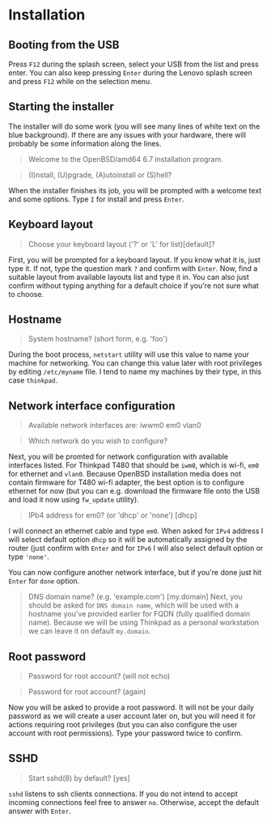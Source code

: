 # Installation

## Booting from the USB

Press `F12` during the splash screen, select your USB from the list and press enter. You can also keep pressing `Enter` during the Lenovo splash screen and press `F12` while on the selection menu.

## Starting the installer

The installer will do some work (you will see many lines of white text on the blue background). If there are any issues with your hardware, there will probably be some information along the lines.

> Welcome to the OpenBSD/amd64 6.7 installation program.

> (I)nstall, (U)pgrade, (A)utoinstall or (S)hell?

When the installer finishes its job, you will be prompted with a welcome text and some options. Type `I` for install and press `Enter`.

## Keyboard layout

> Choose your keyboard layout ('?' or 'L' for list)[default]?

First, you will be prompted for a keyboard layout. If you know what it is, just type it. If not, type the question mark `?` and confirm with `Enter`.
Now, find a suitable layout from available layouts list and type it in. You can also just confirm without typing anything for a default choice if you're not sure what to choose.

## Hostname

> System hostname? (short form, e.g. 'foo')

During the boot process, `netstart` utility will use this value to name your machine for networking. You can change this value later with root privileges by editing `/etc/myname` file. I tend to name my machines by their type, in this case `thinkpad`.

## Network interface configuration

> Available network interfaces are: iwwm0 em0 vlan0

> Which network do you wish to configure?

Next, you will be promted for network configuration with available interfaces listed. For Thinkpad T480 that should be `iwm0`, which is wi-fi, `em0` for ethernet and `vlan0`.
Because OpenBSD installation media does not contain firmware for T480 wi-fi adapter, the best option is to configure ethernet for now (but you can e.g. download the firmware file onto the USB and load it now using `fw_update` utility).

> IPb4 address for em0? (or 'dhcp' or 'none') [dhcp]

I will connect an ethernet cable and type `em0`. When asked for `IPv4` address I will select default option `dhcp` so it will be automatically assigned by the router (just confirm with `Enter` and for `IPv6` I will also select default option or type `'none'`.

You can now configure another network interface, but if you're done just hit `Enter` for `done` option.

> DNS domain name? (e.g. 'example.com') [my.domain]
Next, you should be asked for `DNS domain name`, which will be used with a hostname you've provided earlier for FQDN (fully qualified domain name). Because we will be using Thinkpad as a personal workstation we can leave it on default `my.domain`.

## Root password

> Password for root account? (will not echo)

> Password for root account? (again)

Now you will be asked to provide a root password. It will not be your daily password as we will create a user account later on, but you will need it for actions requiring root privileges (but you can also configure the user account with root permissions). Type your password twice to confirm.

## SSHD

> Start sshd(8) by default? [yes]

`sshd` listens to ssh clients connections. If you do not intend to accept incoming connections feel free to answer `no`. Otherwise, accept the default answer with `Enter`.
